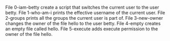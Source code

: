 File 0-iam-betty create a script that switches the current user to the user betty.
File 1-who-am-i  prints the effective username of the current user. 
File 2-groups prints all the groups the current user is part of.
File 3-new-owner changes the owner of the file hello to the user betty.
File 4-empty creates an empty file called hello.
File 5-execute adds execute permission to the owner of the file hello.
